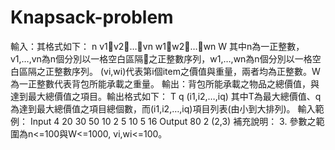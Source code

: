 # Knapsack-problem

輸入：其格式如下：
n
v1v2…vn
w1w2…wn
W
其中n為一正整數，v1,…,vn為n個分別以一格空白區隔之正整數序列，w1,…,wn為n個分別以一格空白區隔之正整數序列。
(vi,wi)代表第i個item之價值與重量，兩者均為正整數。W為一正整數代表背包所能承載之重量。
輸出：背包所能承載之物品之總價值，與達到最大總價值之項目。輸出格式如下：
T
q
(i1,i2,…,iq)
其中T為最大總價值、q為達到最大總價值之項目總個數，而(i1,i2,…,iq)項目列表(由小到大排列)。
輸入範例：
Input
4
20 30 50 10
2 5 10 5
16
Output
80
2
(2,3)
補充說明：
3. 參數之範圍為n<=100與W<=1000, vi,wi<=100。
